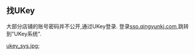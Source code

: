 ## 找UKey

大部分店铺的账号密码并不公开,通过UKey登录.
登录[sso.qingyunkj.com](http://sso.qingyunkj.com),跳转到"UKey系统".

[ukey_sys.jpg](http://img.qingyunkj.com/gitbook_netlogin/ukey_sys.jpg);